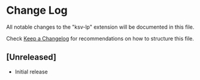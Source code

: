 # Change Log

All notable changes to the "ksv-lp" extension will be documented in this file.

Check [Keep a Changelog](http://keepachangelog.com/) for recommendations on how to structure this file.

## [Unreleased]

- Initial release
